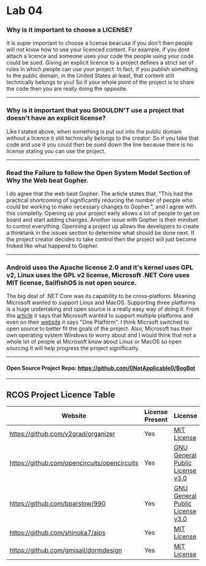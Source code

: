 # Lab 04

### Why is it important to choose a LICENSE?
It is super important to choose a license beacuse if you don't then people will not know how to use your licenced content. For example, if you dont attach a licence and someone uses your code the people using your code could be sued. Giving an explicit licence to a project defines a strict set of rules in which people can use your project. In fact, if you publish something to the public domain, in the United States at least, that content still technically belongs to you! So if your whole point of the project is to share the code then you are really doing the opposite.

<hr />

### Why is it important that you SHOULDN'T use a project that doesn't have an explicit license?
Like I stated above, when something is put out into the public domain without a licence it still technically belongs to the creator. So if you take that code and use it you could then be sued down the line because there is no license stating you can use the project.

<hr />

### Read the Failure to follow the Open System Model Section of Why the Web beat Gopher.
I do agree that the web beat Gopher. The article states that, "This had the practical shortcoming of significantly reducing the number of people who could be working to make necessary changes to Gopher.", and I agree with this completly. Opening up your project early allows a lot of people to get on board  and start adding changes. Another issue with Gopher is their mindset to control everything. Openning a project up allows the developers to create a thinktank in the issues section to determine what should be done next. If the project creator decides to take control then the project will just become froked like what happend to Gopher.

<hr/>

### Android uses the Apache license 2.0 and it's kernel uses GPL v2, Linux uses the GPL v2 license, Microsoft .NET Core uses MIT license, SailfishOS is not open source.
The big deal of .NET Core was its capability to be cross-platform. Meaning Microsoft wanted to support Linux and MacOS. Supporting three platforms is a huge undertaking and open source is a really easy way of doing it. From this [article](https://www.cio.com/article/3026664/the-real-reason-microsoft-open-sourced-net.html) it says that Microsoft wanted to support multiple platforms and even on their [website](https://dotnet.microsoft.com/) it says "One Platform". I think Micrsoft switched to open source to better fit the goals of the project. Also, Microsoft has their own operating system Windows to worry about and I would think that not a whole lot of people at Microsoft know about Linux or MacOS so open sourcing it will help progress the project signiflicatly. 

<hr />

#### Open Source Project Repo: https://github.com/0NotApplicable0/BogBot

<hr />

## RCOS Project Licence Table
Website | License Present | License
--------|-----------------|----------
https://github.com/v2grad/organizer | Yes | [MIT License](https://en.wikipedia.org/wiki/MIT_License)
https://github.com/opencircuits/opencircuits | Yes | [GNU General Public License v3.0](https://www.gnu.org/licenses/gpl-3.0.en.html)
https://github.com/bparslow/990 | Yes | [GNU General Public License v3.0](https://www.gnu.org/licenses/gpl-3.0.en.html)
https://github.com/shinoka7/aips | Yes | [MIT License](https://en.wikipedia.org/wiki/MIT_License)
https://github.com/gmisail/dormdesign | Yes | [MIT License](https://en.wikipedia.org/wiki/MIT_License)